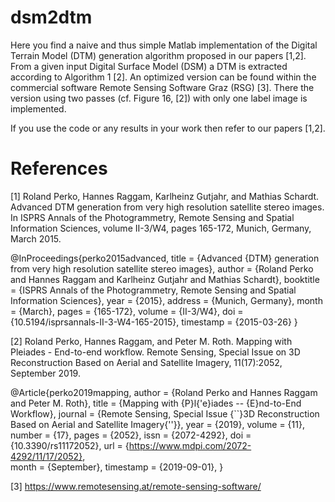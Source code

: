 # dsm2dtm

Here you find a naive and thus simple Matlab implementation of the Digital Terrain Model (DTM) generation algorithm proposed in our papers [1,2]. From a given input Digital Surface Model (DSM) a DTM is extracted according to Algorithm 1 [2]. An optimized version can be found within the commercial software Remote Sensing Software Graz (RSG) [3]. There the version using two passes (cf. Figure 16, [2]) with only one label image is implemented.

If you use the code or any results in your work then refer to our papers [1,2].

# References

[1] Roland Perko, Hannes Raggam, Karlheinz Gutjahr, and Mathias Schardt. Advanced DTM generation from very high resolution satellite stereo images. In ISPRS Annals of the Photogrammetry, Remote Sensing and Spatial Information Sciences, volume II-3/W4, pages 165-172, Munich, Germany, March 2015.

@InProceedings{perko2015advanced,
  title                    = {Advanced {DTM} generation from very high resolution satellite stereo images},
  author                   = {Roland Perko and Hannes Raggam and Karlheinz Gutjahr and Mathias Schardt},
  booktitle                = {ISPRS Annals of the Photogrammetry, Remote Sensing and Spatial Information Sciences},
  year                     = {2015},
  address                  = {Munich, Germany},
  month                    = {March},
  pages                    = {165-172},
  volume                   = {II-3/W4},
  doi                      = {10.5194/isprsannals-II-3-W4-165-2015},
  timestamp                = {2015-03-26}
}

[2] Roland Perko, Hannes Raggam, and Peter M. Roth. Mapping with Pleiades - End-to-end workflow. Remote Sensing, Special Issue on 3D Reconstruction Based on Aerial and Satellite Imagery, 11(17):2052, September 2019.

@Article{perko2019mapping,
  author    = {Roland Perko and Hannes Raggam and Peter M. Roth},
  title     = {Mapping with {P}l{\'e}iades -- {E}nd-to-End Workflow},
  journal   = {Remote Sensing, Special Issue {``}3D Reconstruction Based on Aerial and Satellite Imagery{''}},
  year      = {2019},
  volume    = {11},
  number    = {17},
  pages     = {2052},
  issn      = {2072-4292},
  doi       = {10.3390/rs11172052},
  url       = {https://www.mdpi.com/2072-4292/11/17/2052},  
  month     = {September},
  timestamp = {2019-09-01},
}


[3] https://www.remotesensing.at/remote-sensing-software/

